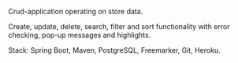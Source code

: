 Crud-application operating on store data.

Create, update, delete, search, filter and sort functionality with error checking, pop-up messages and highlights.

Stack: Spring Boot, Maven, PostgreSQL, Freemarker, Git, Heroku.
